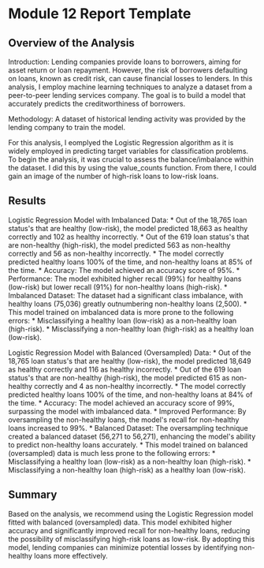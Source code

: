# Module 12 Report Template

## Overview of the Analysis

Introduction:
Lending companies provide loans to borrowers, aiming for asset return or loan repayment. However, the risk of borrowers defaulting on loans, known as credit risk, can cause financial losses to lenders. In this analysis, I employ machine learning techniques to analyze a dataset from a peer-to-peer lending services company. The goal is to build a model that accurately predicts the creditworthiness of borrowers.

Methodology:
A dataset of historical lending activity was provided by the lending company to train the model. 

For this analysis, I eomplyed the Logistic Regression algorithm as it is widely employed in predicting target variables for classification problems. To begin the analysis, it was crucial to assess the balance/imbalance within the dataset. I did this by using the value_counts function. From there, I could gain an image of the number of high-risk loans to low-risk loans. 



## Results

Logistic Regression Model with Imbalanced Data:
    * Out of the 18,765 loan status's that are healthy (low-risk), the model predicted 18,663 as healthy correctly and 102 as healthy incorrectly.
    * Out of the 619 loan status's that are non-healthy (high-risk), the model predicted 563 as non-healthy correctly and 56 as non-healthy incorrectly.
    * The model correctly predicted healthy loans 100% of the time, and non-healthy loans at 85% of the time.
    * Accuracy: The model achieved an accuracy score of 95%.
    * Performance: The model exhibited higher recall (99%) for healthy loans (low-risk) but lower recall (91%) for non-healthy loans (high-risk).
    * Imbalanced Dataset: The dataset had a significant class imbalance, with healthy loans (75,036) greatly outnumbering non-healthy loans (2,500).
    * This model trained on imbalanced data is more prone to the following errors:
        * Misclassifying a healthy loan (low-risk) as a non-healthy loan (high-risk).
        * Misclassifying a non-healthy loan (high-risk) as a healthy loan (low-risk).


Logistic Regression Model with Balanced (Oversampled) Data:
    * Out of the 18,765 loan status's that are healthy (low-risk), the model predicted 18,649 as healthy correctly and 116 as healthy incorrectly.
    * Out of the 619 loan status's that are non-healthy (high-risk), the model predicted 615 as non-healthy correctly and 4 as non-healthy incorrectly.
    * The model correctly predicted healthy loans 100% of the time, and non-healthy loans at 84% of the time.
    * Accuracy: The model achieved an accuracy score of 99%, surpassing the model with imbalanced data.
    * Improved Performance: By oversampling the non-healthy loans, the model's recall for non-healthy loans increased to 99%.
    * Balanced Dataset: The oversampling technique created a balanced dataset (56,271 to 56,271), enhancing the model's ability to predict non-healthy loans accurately.
    * This model trained on balanced (oversampled) data is much less prone to the following errors:
        * Misclassifying a healthy loan (low-risk) as a non-healthy loan (high-risk).
        * Misclassifying a non-healthy loan (high-risk) as a healthy loan (low-risk).



## Summary

Based on the analysis, we recommend using the Logistic Regression model fitted with balanced (oversampled) data. This model exhibited higher accuracy and significantly improved recall for non-healthy loans, reducing the possibility of misclassifying high-risk loans as low-risk. By adopting this model, lending companies can minimize potential losses by identifying non-healthy loans more effectively.
